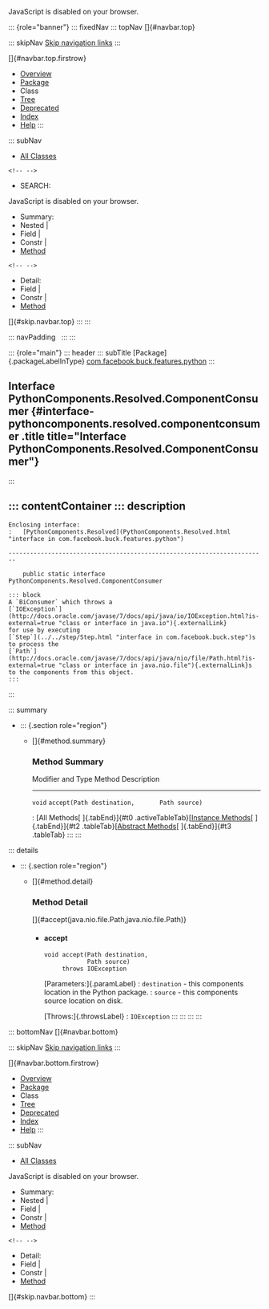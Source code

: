 <div>

JavaScript is disabled on your browser.

</div>

::: {role="banner"}
::: fixedNav
::: topNav
[]{#navbar.top}

::: skipNav
[Skip navigation links](#skip.navbar.top "Skip navigation links")
:::

[]{#navbar.top.firstrow}

-   [Overview](../../../../../index.html)
-   [Package](package-summary.html)
-   Class
-   [Tree](package-tree.html)
-   [Deprecated](../../../../../deprecated-list.html)
-   [Index](../../../../../index-all.html)
-   [Help](../../../../../help-doc.html)
:::

::: subNav
-   [All Classes](../../../../../allclasses.html)

```{=html}
<!-- -->
```
-   SEARCH:

<div>

<div>

JavaScript is disabled on your browser.

</div>

</div>

<div>

-   Summary: 
-   Nested \| 
-   Field \| 
-   Constr \| 
-   [Method](#method.summary)

```{=html}
<!-- -->
```
-   Detail: 
-   Field \| 
-   Constr \| 
-   [Method](#method.detail)

</div>

[]{#skip.navbar.top}
:::
:::

::: navPadding
 
:::
:::

::: {role="main"}
::: header
::: subTitle
[Package]{.packageLabelInType} [com.facebook.buck.features.python](package-summary.html)
:::

## Interface PythonComponents.Resolved.ComponentConsumer {#interface-pythoncomponents.resolved.componentconsumer .title title="Interface PythonComponents.Resolved.ComponentConsumer"}
:::

::: contentContainer
::: description
-   

    Enclosing interface:
    :   [PythonComponents.Resolved](PythonComponents.Resolved.html "interface in com.facebook.buck.features.python")

    ------------------------------------------------------------------------

        public static interface PythonComponents.Resolved.ComponentConsumer

    ::: block
    A `BiConsumer` which throws a
    [`IOException`](http://docs.oracle.com/javase/7/docs/api/java/io/IOException.html?is-external=true "class or interface in java.io"){.externalLink}
    for use by executing
    [`Step`](../../step/Step.html "interface in com.facebook.buck.step")s
    to process the
    [`Path`](http://docs.oracle.com/javase/7/docs/api/java/nio/file/Path.html?is-external=true "class or interface in java.nio.file"){.externalLink}s
    to the components from this object.
    :::
:::

::: summary
-   ::: {.section role="region"}
    -   []{#method.summary}

        ### Method Summary

          Modifier and Type   Method                                          Description
          ------------------- ----------------------------------------------- -------------
          `void`              `accept​(Path destination,       Path source)`    

          : [All Methods[ ]{.tabEnd}]{#t0 .activeTableTab}[[Instance
          Methods](javascript:show(2);)[ ]{.tabEnd}]{#t2
          .tableTab}[[Abstract
          Methods](javascript:show(4);)[ ]{.tabEnd}]{#t3 .tableTab}
    :::
:::

::: details
-   ::: {.section role="region"}
    -   []{#method.detail}

        ### Method Detail

        []{#accept(java.nio.file.Path,java.nio.file.Path)}

        -   #### accept

            ``` methodSignature
            void accept​(Path destination,
                        Path source)
                 throws IOException
            ```

            [Parameters:]{.paramLabel}
            :   `destination` - this components location in the Python
                package.
            :   `source` - this components source location on disk.

            [Throws:]{.throwsLabel}
            :   `IOException`
    :::
:::
:::
:::

::: bottomNav
[]{#navbar.bottom}

::: skipNav
[Skip navigation links](#skip.navbar.bottom "Skip navigation links")
:::

[]{#navbar.bottom.firstrow}

-   [Overview](../../../../../index.html)
-   [Package](package-summary.html)
-   Class
-   [Tree](package-tree.html)
-   [Deprecated](../../../../../deprecated-list.html)
-   [Index](../../../../../index-all.html)
-   [Help](../../../../../help-doc.html)
:::

::: subNav
-   [All Classes](../../../../../allclasses.html)

<div>

<div>

JavaScript is disabled on your browser.

</div>

</div>

<div>

-   Summary: 
-   Nested \| 
-   Field \| 
-   Constr \| 
-   [Method](#method.summary)

```{=html}
<!-- -->
```
-   Detail: 
-   Field \| 
-   Constr \| 
-   [Method](#method.detail)

</div>

[]{#skip.navbar.bottom}
:::
